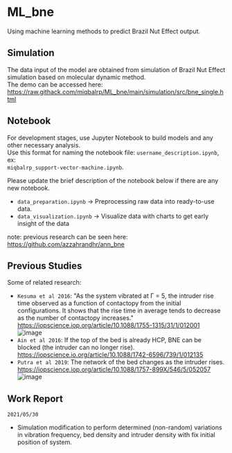 # ML_bne
Using machine learning methods to predict Brazil Nut Effect output.

## Simulation
The data input of the model are obtained from simulation of Brazil Nut Effect simulation based on molecular dynamic method.<br>
The demo can be accessed here: https://raw.githack.com/miqbalrp/ML_bne/main/simulation/src/bne_single.html <br>

## Notebook
For development stages, use Jupyter Notebook to build models and any other necessary analysis.<br>
Use this format for naming the notebook file: `username_description.ipynb`, <br>
ex: <br>
`miqbalrp_support-vector-machine.ipynb`.<br>

Please update the brief description of the notebook below if there are any new notebook.<br>
* `data_preparation.ipynb` -> Preprocessing raw data into ready-to-use data.
* `data_visualization.ipynb` -> Visualize data with charts to get early insight of the data

note: previous research can be seen here: https://github.com/azzahrandhr/ann_bne

## Previous Studies
Some of related research:
* `Kesuma et al 2016`: "As the system vibrated at &Gamma; = 5, the intruder rise time observed as a function of contactopy from the initial configurations. It shows that the rise time in average tends to decrease as the number of contactopy increases."
https://iopscience.iop.org/article/10.1088/1755-1315/31/1/012001 
![image](https://user-images.githubusercontent.com/38918617/120106543-8f120280-c187-11eb-93d7-2ad1154db56a.png)
* `Ain et al 2016`: If the top of the bed is already HCP, BNE can be blocked (the intruder can no longer rise). 
https://iopscience.io.org/article/10.1088/1742-6596/739/1/012135
* `Putra et al 2019`: The network of the bed changes as the intruder rises.
https://iopscience.iop.org/article/10.1088/1757-899X/546/5/052057</br>![image](https://user-images.githubusercontent.com/38918617/120106642-1eb7b100-c188-11eb-9966-4d9c413be6f5.png)

## Work Report
`2021/05/30` 
* Simulation modification to perform determined (non-random) variations in vibration frequency, bed density and intruder density with fix initial position of system. 

